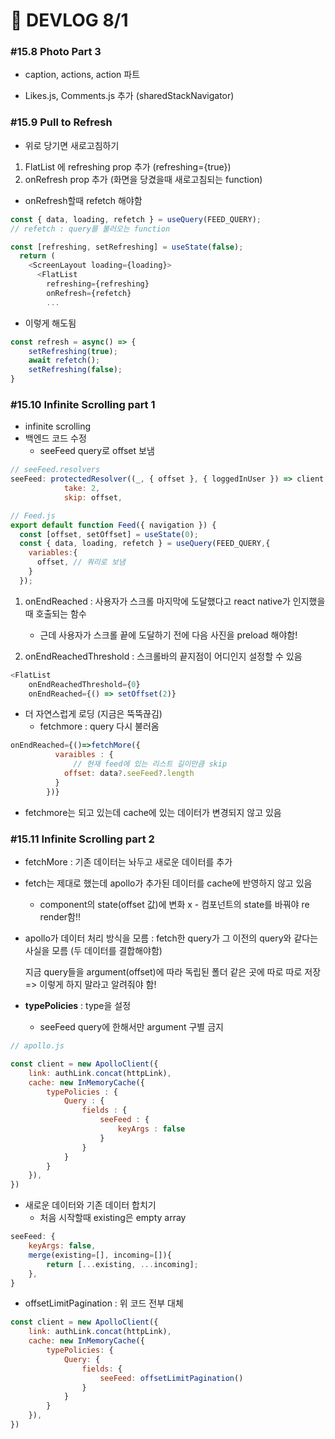 # 🌴 DEVLOG 8/1

### #15.8 Photo Part 3

- caption, actions, action 파트 

- Likes.js, Comments.js 추가 (sharedStackNavigator)



### #15.9 Pull to Refresh

- 위로 당기면 새로고침하기

1. FlatList 에 refreshing prop 추가 (refreshing={true})
2. onRefresh prop 추가 (화면을 당겼을때 새로고침되는 function)



- onRefresh할때 refetch 해야함

```js
const { data, loading, refetch } = useQuery(FEED_QUERY);
// refetch : query를 불러오는 function

const [refreshing, setRefreshing] = useState(false);
  return (
    <ScreenLayout loading={loading}>
      <FlatList
        refreshing={refreshing}
        onRefresh={refetch}
		...
```

-  이렇게 해도됨

```js
const refresh = async() => {
    setRefreshing(true);
    await refetch();
    setRefreshing(false);
}
```





### #15.10 Infinite Scrolling part 1

- infinite scrolling
- 백엔드 코드 수정
  - seeFeed query로 offset 보냄

```js
// seeFeed.resolvers
seeFeed: protectedResolver((_, { offset }, { loggedInUser }) => client.photo.findMany({
            take: 2,
            skip: offset,
```

```js
// Feed.js
export default function Feed({ navigation }) {
  const [offset, setOffset] = useState(0);
  const { data, loading, refetch } = useQuery(FEED_QUERY,{
    variables:{
      offset, // 쿼리로 보냄
    }
  });
```



1. onEndReached : 사용자가 스크롤 마지막에 도달했다고 react native가 인지했을 때 호출되는 함수
   - 근데 사용자가 스크롤 끝에 도달하기 전에 다음 사진을 preload 해야함!

2. onEndReachedThreshold : 스크롤바의 끝지점이 어디인지 설정할 수 있음

```js
<FlatList
    onEndReachedThreshold={0}
    onEndReached={() => setOffset(2)}
```

- 더 자연스럽게 로딩 (지금은 뚝뚝끊김)
  - fetchmore : query 다시 불러옴

```js
onEndReached={()=>fetchMore({
          varaibles : {
              // 현재 feed에 있는 리스트 길이만큼 skip
            offset: data?.seeFeed?.length
          }
        })}
```

- fetchmore는 되고 있는데 cache에 있는 데이터가 변경되지 않고 있음



### #15.11 Infinite Scrolling part 2

- fetchMore : 기존 데이터는 놔두고 새로운 데이터를 추가
- fetch는 제대로 했는데 apollo가 추가된 데이터를 cache에 반영하지 않고 있음
  - component의 state(offset 값)에 변화 x - 컴포넌트의 state를 바꿔야 re render함!!

- apollo가 데이터 처리 방식을 모름 : fetch한 query가 그 이전의 query와 같다는 사실을 모름 (두 데이터를 결합해야함) 

  지금 query들을 argument(offset)에 따라 독립된 폴더 같은 곳에 따로 따로 저장 => 이렇게 하지 말라고 알려줘야 함!  



- **typePolicies** : type을 설정 
  - seeFeed query에 한해서만 argument 구별 금지

```js
// apollo.js

const client = new ApolloClient({
    link: authLink.concat(httpLink),
    cache: new InMemoryCache({
        typePolicies : {
            Query : {
                fields : {
                    seeFeed : {
                        keyArgs : false
                    }
                }
            }
        }
    }),
})
```

- 새로운 데이터와 기존 데이터 합치기
  - 처음 시작할때 existing은 empty array

```js
seeFeed: {
    keyArgs: false,
	merge(existing=[], incoming=[]){
        return [...existing, ...incoming];
	},
}
```



- offsetLimitPagination : 위 코드 전부 대체

```js
const client = new ApolloClient({
    link: authLink.concat(httpLink),
    cache: new InMemoryCache({
        typePolicies: {
            Query: {
                fields: {
                    seeFeed: offsetLimitPagination()
                }
            }
        }
    }),
})
```



